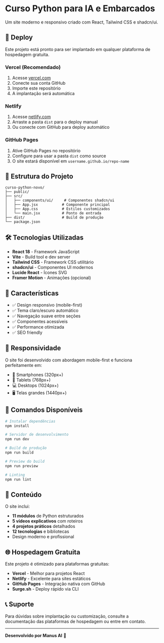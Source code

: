 # Curso Python para IA e Embarcados

Um site moderno e responsivo criado com React, Tailwind CSS e shadcn/ui.

## 🚀 Deploy

Este projeto está pronto para ser implantado em qualquer plataforma de hospedagem gratuita.

### Vercel (Recomendado)

1. Acesse [vercel.com](https://vercel.com)
2. Conecte sua conta GitHub
3. Importe este repositório
4. A implantação será automática

### Netlify

1. Acesse [netlify.com](https://netlify.com)
2. Arraste a pasta `dist` para o deploy manual
3. Ou conecte com GitHub para deploy automático

### GitHub Pages

1. Ative GitHub Pages no repositório
2. Configure para usar a pasta `dist` como source
3. O site estará disponível em `username.github.io/repo-name`

## 📁 Estrutura do Projeto

```
curso-python-novo/
├── public/
├── src/
│   ├── components/ui/     # Componentes shadcn/ui
│   ├── App.jsx           # Componente principal
│   ├── App.css           # Estilos customizados
│   └── main.jsx          # Ponto de entrada
├── dist/                 # Build de produção
└── package.json
```

## 🛠️ Tecnologias Utilizadas

- **React 18** - Framework JavaScript
- **Vite** - Build tool e dev server
- **Tailwind CSS** - Framework CSS utilitário
- **shadcn/ui** - Componentes UI modernos
- **Lucide React** - Ícones SVG
- **Framer Motion** - Animações (opcional)

## 🎨 Características

- ✅ Design responsivo (mobile-first)
- ✅ Tema claro/escuro automático
- ✅ Navegação suave entre seções
- ✅ Componentes acessíveis
- ✅ Performance otimizada
- ✅ SEO friendly

## 📱 Responsividade

O site foi desenvolvido com abordagem mobile-first e funciona perfeitamente em:

- 📱 Smartphones (320px+)
- 📱 Tablets (768px+)
- 💻 Desktops (1024px+)
- 🖥️ Telas grandes (1440px+)

## 🔧 Comandos Disponíveis

```bash
# Instalar dependências
npm install

# Servidor de desenvolvimento
npm run dev

# Build de produção
npm run build

# Preview do build
npm run preview

# Linting
npm run lint
```

## 📄 Conteúdo

O site inclui:

- **11 módulos** de Python estruturados
- **5 vídeos explicativos** com roteiros
- **4 projetos práticos** detalhados
- **12 tecnologias** e bibliotecas
- Design moderno e profissional

## 🌐 Hospedagem Gratuita

Este projeto é otimizado para plataformas gratuitas:

- **Vercel** - Melhor para projetos React
- **Netlify** - Excelente para sites estáticos
- **GitHub Pages** - Integração nativa com GitHub
- **Surge.sh** - Deploy rápido via CLI

## 📞 Suporte

Para dúvidas sobre implantação ou customização, consulte a documentação das plataformas de hospedagem ou entre em contato.

---

**Desenvolvido por Manus AI** 🤖

